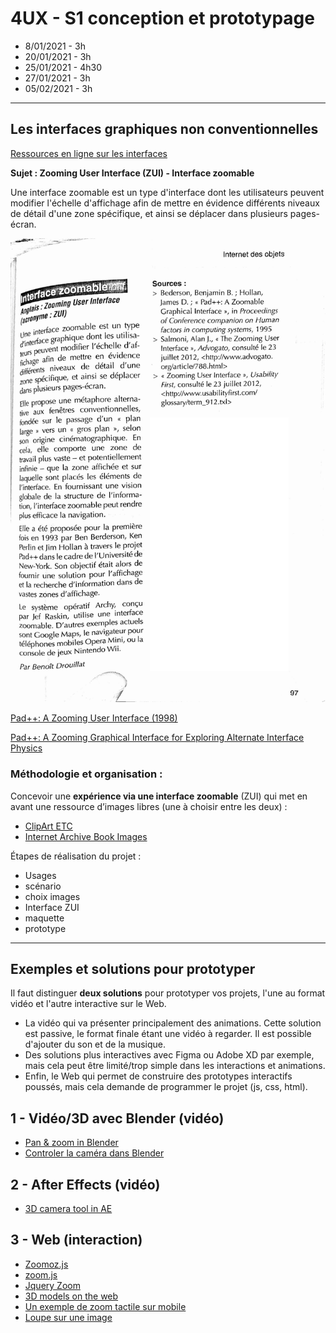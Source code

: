 # 4UX - S1 conception et prototypage
- 8/01/2021 - 3h
- 20/01/2021 - 3h
- 25/01/2021 - 4h30
- 27/01/2021 - 3h
- 05/02/2021 - 3h

---

## Les interfaces graphiques non conventionnelles

[Ressources en ligne sur les interfaces](https://www.are.na/nicolas-tilly/interfaces-o4ycuz-pqsm)

**Sujet : Zooming User Interface (ZUI) - Interface zoomable**

Une interface zoomable est un type d'interface dont les utilisateurs peuvent modifier l'échelle d'affichage afin de mettre en évidence différents niveaux de détail d'une zone spécifique, et ainsi se déplacer dans plusieurs pages-écran.

![](../images/interface-zoomable.jpg)

[Pad++: A Zooming User Interface (1998)](https://www.youtube.com/watch?v=BlIRYTuSv0Q)

[Pad++: A Zooming Graphical Interface
for Exploring Alternate Interface Physics](http://citeseerx.ist.psu.edu/viewdoc/download?doi=10.1.1.295.5863&rep=rep1&type=pdf)

### Méthodologie et organisation :

Concevoir une **expérience via une interface zoomable** (ZUI) qui met en avant une ressource d’images libres (une à choisir entre les deux) :

- [ClipArt ETC](https://etc.usf.edu/clipart/)
- [Internet Archive Book Images](https://www.flickr.com/photos/internetarchivebookimages)

Étapes de réalisation du projet :

- Usages
- scénario
- choix images
- Interface ZUI
- maquette
- prototype

---

## Exemples et solutions pour prototyper 

Il faut distinguer **deux solutions** pour prototyper vos projets, l'une au format vidéo et l'autre interactive sur le Web. 

- La vidéo qui va présenter principalement des animations. Cette solution est passive, le format finale étant une vidéo à regarder. Il est possible d'ajouter du son et de la musique.
- Des solutions plus interactives avec Figma ou Adobe XD par exemple, mais cela peut être limité/trop simple dans les interactions et animations.
- Enfin, le Web qui permet de construire des prototypes interactifs poussés, mais cela demande de programmer le projet (js, css, html).

## 1 - Vidéo/3D avec Blender (vidéo)

- [Pan & zoom in Blender](https://www.youtube.com/watch?v=SNEERJs1dsk)
- [Controler la caméra dans Blender](https://www.youtube.com/watch?v=GTUwmTunjtM)

## 2 - After Effects (vidéo)

- [3D camera tool in AE](https://www.youtube.com/watch?v=Axa38beTBvo)

## 3 - Web (interaction)

- [Zoomoz.js](http://jaukia.github.io/zoomooz/)
- [zoom.js](https://lab.hakim.se/zoom-js/)
- [Jquery Zoom](https://www.jacklmoore.com/zoom/)
- [3D models on the web](https://modelviewer.dev/)
- [Un exemple de zoom tactile sur mobile](https://glitch.com/edit/#!/edition-mobile-4?path=index.html%3A1%3A0)
- [Loupe sur une image](https://codepen.io/nicolastilly/pen/jJyOqY)
